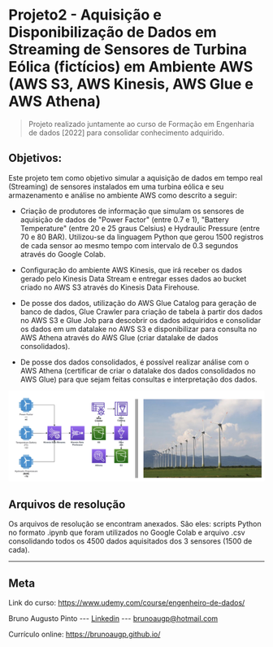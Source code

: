 # Projeto2 - Aquisição e Disponibilização de Dados em Streaming de Sensores de Turbina Eólica (fictícios) em Ambiente AWS (AWS S3, AWS Kinesis, AWS Glue e AWS Athena)

>Projeto realizado juntamente ao curso de Formação em Engenharia de dados [2022] para consolidar conhecimento adquirido.
## Objetivos:
Este projeto tem como objetivo simular a aquisição de dados em tempo real (Streaming) de sensores instalados em uma turbina eólica e seu armazenamento e análise no ambiente AWS como descrito a seguir:

* Criação de produtores de informação que simulam os sensores de aquisição de dados de "Power Factor" (entre  0.7 e 1), "Battery Temperature" (entre 20 e 25 graus Celsius) e Hydraulic Pressure (entre 70 e 80 BAR). Utilizou-se da linguagem Python que gerou 1500 registros de cada sensor ao mesmo tempo com intervalo de 0.3 segundos através do Google Colab.

* Configuração do ambiente AWS Kinesis, que irá receber os dados gerado pelo Kinesis Data Stream e entregar esses dados ao bucket criado no AWS S3 através do Kinesis Data Firehouse.

* De posse dos dados, utilização do AWS Glue Catalog para geração de banco de dados, Glue Crawler para criação de tabela à partir dos dados no AWS S3 e Glue Job para descobrir os dados adquiridos e consolidar os dados em um datalake no AWS S3 e disponibilizar para consulta no AWS Athena através do AWS Glue (criar datalake de dados consolidados).

* De posse dos dados consolidados, é possível realizar análise com o AWS Athena (certificar de criar o datalake dos dados consolidados no AWS Glue) para que sejam feitas consultas e interpretação dos dados.

![esquema](diagrama.png)
<!-- colocar screenshoot do seu projeto -->


## Arquivos de resolução

Os arquivos de resolução se encontram anexados. São eles: scripts Python no formato .ipynb que foram utilizados no Google Colab e arquivo .csv consolidando todos os 4500 dados aquisitados dos 3 sensores (1500 de cada).

_______
## Meta

Link do curso: <https://www.udemy.com/course/engenheiro-de-dados/>

Bruno Augusto Pinto --- [Linkedin](https://www.linkedin.com/in/brunoaugp/) --- brunoaugp@hotmail.com

Currículo online: <https://brunoaugp.github.io/>



